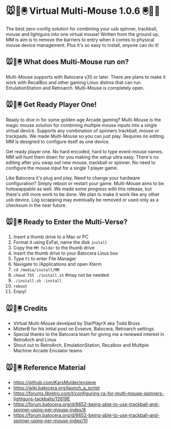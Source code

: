 # 🐭👾🖲️ Virtual Multi-Mouse 1.0.6 🖲️👾🐭
The best zero-config solution for combining your usb spinner, trackball, mouse and lightguns into one virtual mouse! Written from the ground up, MM is aim is to remove the barriers to entry when it comes to physical mouse device management. Plus it's so easy to install, anyone can do it!

## 🐭👾🖲️ What does Multi-Mouse run on?
Multi-Mouse supports with Batocera v35 or later. There are plans to make it work with RecalBox and other gaming Linux distros that can run EmulationStation and Retroarch. Multi-Mouse is completely open.

## 🐭👾🖲️ Get Ready Player One!
Ready to dive in for some golden age Arcade gaming? Multi-Mouse is the magic mouse solution for combining multiple mouse inputs into a single virtual device. Supports any combination of spinners trackball, mouse or trackpads. We made Multi-Mouse so you can just play. Requires no editing. MM is designed to configure itself as one device.

Get ready player one. No hard encoded, hard to type event-mouse names. MM will hunt them down for you making the setup ultra easy. There's no editing after you swap out new mouse, trackball or spinner. No need to configure the mouse input for a single 1 player game.
 
Like Batocera it's plug and play. Need to change your hardware configuration? Simply reboot or restart your game. Multi-Mouse aims to be hotswappable as well. We made some progress with this release, but there's still more work to be done. We plan to make it work like any other usb device. Log scrapping may eventually be removed or used only as a checksum in the near future. 

## 🐭👾🖲️ Ready to Enter the Multi-Verse?

1.  Insert a thumb drive to a Mac or PC
2.  Format it using ExFat, name the disk `install`
3.  Copy the `MM folder` to the thumb drive
4.  Insert the thumb drive to your Batocera Linux box
5.  Type `F1` to enter File Manager
6.  Navigate to /Applications and open Xterm
7.  `cd /media/install/MM`
8.  `chmod 755 ./install.sh` #may not be needed
9.  `./install.sh -install`
10.  `reboot`
11.  Enjoy!

## 🐭👾🖲️ Credits

* Virtual Multi-Mouse develped by StarPlayrX aka Todd Bruss
* MizterB for his initial post on Evseive, Batocera, Retroarch settings
* Special thanks to the Batocera team for giving me a renewed interest in RetroArch and Linux
* Shout out to RetroArch, EmulationStation, Recalbox and Multiple Machine Arcade Emulator teams

## 🐭👾🖲️ Reference Material
* https://github.com/KarsMulder/evsieve
* https://wiki.batocera.org/launch_a_script
* https://forums.libretro.com/t/configuring-ra-for-multi-mouse-spinners-lightguns-tackballs/12619E
* https://forum.batocera.org/d/6652-being-able-to-use-trackball-and-spinner-using-per-mouse-index/8
* https://forum.batocera.org/d/6652-being-able-to-use-trackball-and-spinner-using-per-mouse-index/10
